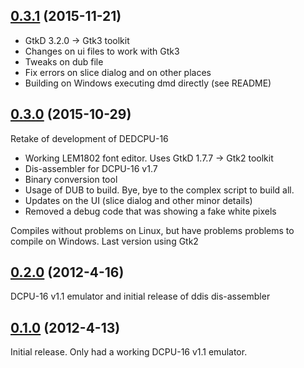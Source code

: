 ## [0.3.1](https://github.com/Zardoz89/DEDCPU-16/releases/tag/v0.3.1) (2015-11-21)

  * GtkD 3.2.0 -> Gtk3 toolkit
  * Changes on ui files to work with Gtk3
  * Tweaks on dub file
  * Fix errors on slice dialog and on other places
  * Building on Windows executing dmd directly (see README)

## [0.3.0](https://github.com/Zardoz89/DEDCPU-16/releases/tag/DEDCPU-16_v0.3.0) (2015-10-29)

  Retake of development of DEDCPU-16

  * Working LEM1802 font editor. Uses GtkD 1.7.7 -> Gtk2 toolkit
  * Dis-assembler for DCPU-16 v1.7
  * Binary conversion tool
  * Usage of DUB to build. Bye, bye to the complex script to build all.
  * Updates on the UI (slice dialog and other minor details)
  * Removed a debug code that was showing a fake white pixels

  Compiles without problems on Linux, but have problems problems to compile on Windows. Last version using Gtk2

## [0.2.0](https://github.com/Zardoz89/DEDCPU-16/commit/ee87fb51bd2114c693299549f0e85a663e62a808) (2012-4-16)

  DCPU-16 v1.1 emulator and initial release of ddis dis-assembler

## [0.1.0](https://github.com/Zardoz89/DEDCPU-16/commit/be4c722b5a0654477485752a2516f9d2366f1a56) (2012-4-13)

  Initial release. Only had a working DCPU-16 v1.1 emulator.


